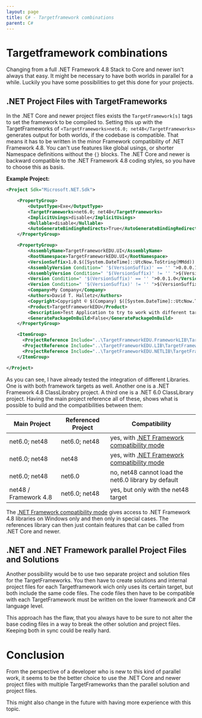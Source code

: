 ```yaml
---
layout: page
title: C# - Targetframework combinations
parent: C#
---
```


# Targetframework combinations

Changing from a full .NET Framework 4.8 Stack to Core and newer isn't always that easy. It might be necessary to have both worlds in parallel for a while. Luckily you have some possibilities to get this done for your projects.


## .NET Project Files with TargetFrameworks

In the .NET Core and newer project files exists the `TargetFramework[s]` tags to set the framework to be compiled to. Setting this up with the TargetFrameworks of `<TargetFrameworks>net6.0; net48</TargetFrameworks>` generates output for both worlds, if the codebase is compatible. That means it has to be written in the minor Framework compatibility of .NET Framework 4.8. You can't use features like global usings, or shorter Namespace definitions without the `{}` blocks. The .NET Core and newer is backward compatible to the .NET Framework 4.8 coding styles, so you have to choose this as basis.

**Example Project:**

```xml
<Project Sdk="Microsoft.NET.Sdk">

	<PropertyGroup>
		<OutputType>Exe</OutputType>
		<TargetFrameworks>net6.0; net48</TargetFrameworks>
		<ImplicitUsings>disable</ImplicitUsings>
		<Nullable>disable</Nullable>
		<AutoGenerateBindingRedirects>True</AutoGenerateBindingRedirects>
	</PropertyGroup>

	<PropertyGroup>
		<AssemblyName>TargetFrameworkEDU.UI</AssemblyName>
		<RootNamespace>TargetFrameworkEDU.UI</RootNamespace>
		<VersionSuffix>1.0.$([System.DateTime]::UtcNow.ToString(MMdd)).$([System.DateTime]::Now.ToString(HHmm))</VersionSuffix>
		<AssemblyVersion Condition=" '$(VersionSuffix)' == '' ">0.0.0.1</AssemblyVersion>
		<AssemblyVersion Condition=" '$(VersionSuffix)' != '' ">$(VersionSuffix)</AssemblyVersion>
		<Version Condition=" '$(VersionSuffix)' == '' ">0.0.1.0</Version>
		<Version Condition=" '$(VersionSuffix)' != '' ">$(VersionSuffix)</Version>
		<Company>My Company</Company>
		<Authors>David T. Halletz</Authors>
		<Copyright>Copyright © $(Company) $([System.DateTime]::UtcNow.ToString(yyyy))</Copyright>
		<Product>TargetFrameworkEDU</Product>
		<Description>Test Application to try to work with different targetframeworks.</Description>
		<GeneratePackageOnBuild>False</GeneratePackageOnBuild>
	</PropertyGroup>

	<ItemGroup>
	  <ProjectReference Include="..\TargetFrameworkEDU.FrameworkLIB\TargetFrameworkEDU.FrameworkLIB.csproj" />
	  <ProjectReference Include="..\TargetFrameworkEDU.LIB\TargetFrameworkEDU.LIB.csproj" />
	  <ProjectReference Include="..\TargetFrameworkEDU.NETLIB\TargetFrameworkEDU.NETLIB.csproj" />
	</ItemGroup>

</Project>
```

As you can see, I have already tested the integration of different Libraries. One is with both framework targets as well. Another one is a .NET Framework 4.8 ClassLibrabry project. A third one is a .NET 6.0 ClassLibrary project. Having the main project reference all of these, shows what is possible to build and the compatibilities between them:

| Main Project | Referenced Project | Compatibility |
| --- | --- | --- |
| net6.0; net48 | net6.0; net48 | yes, with [.NET Framework compatibility mode](https://learn.microsoft.com/en-us/dotnet/core/porting/#net-framework-compatibility-mode) |
| net6.0; net48 | net48 | yes, with [.NET Framework compatibility mode](https://learn.microsoft.com/en-us/dotnet/core/porting/#net-framework-compatibility-mode) |
| net6.0; net48 | net6.0 | no, net48 cannot load the net6.0 library by default |
| net48 / Framework 4.8 | net6.0; net48 | yes, but only with the net48 target |

The [.NET Framework compatibility mode](https://learn.microsoft.com/en-us/dotnet/core/porting/#net-framework-compatibility-mode) gives access to .NET Framework 4.8 libraries on Windows only and then only in special cases. The references library can then just contain features that can be called from .NET Core and newer. 


## .NET and .NET Framework parallel Project Files and Solutions

Another possibility would be to use two separate project and solution files for the TargetFrameworks. You then have to create solutions  and internal project files for each Targetframework wich only uses its certain target, but both include the same code files. The code files then have to be compatible with each TargetFramework must be written on the lower framework and C# language level.

This approach has the flaw, that you always have to be sure to not alter the base coding files in a way to break the other solution and project files. Keeping both in sync could be really hard.


# Conclusion

From the perspective of a developer who is new to this kind of parallel work, it seems to be the better choice to use the .NET Core and newer project files with multiple TargetFrameworks than the parallel solution and project files.

This might also change in the future with having more experience with this topic. 